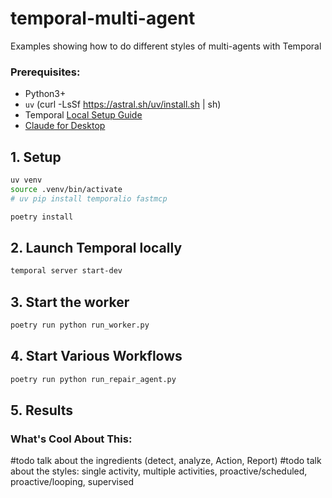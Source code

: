 # temporal-multi-agent
Examples showing how to do different styles of multi-agents with Temporal

### Prerequisites:

- Python3+
- `uv` (curl -LsSf https://astral.sh/uv/install.sh | sh)
- Temporal [Local Setup Guide](https://learn.temporal.io/getting_started/?_gl=1*1bxho70*_gcl_au*MjE1OTM5MzU5LjE3NDUyNjc4Nzk.*_ga*MjY3ODg1NzM5LjE2ODc0NTcxOTA.*_ga_R90Q9SJD3D*czE3NDc0MDg0NTIkbzk0NyRnMCR0MTc0NzQwODQ1MiRqMCRsMCRoMA..)
- [Claude for Desktop](https://claude.ai/download)


## 1. Setup

```bash
uv venv
source .venv/bin/activate
# uv pip install temporalio fastmcp

poetry install
```

## 2. Launch Temporal locally

```bash
temporal server start-dev
```

## 3. Start the worker

```bash
poetry run python run_worker.py
```

## 4. Start Various Workflows
```bash
poetry run python run_repair_agent.py
```

## 5. Results

### What's Cool About This:

#todo talk about the ingredients (detect, analyze, Action, Report)
#todo talk about the styles: single activity, multiple activities, proactive/scheduled, proactive/looping, supervised